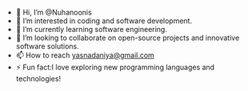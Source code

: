 - 👋 Hi, I’m @Nuhanoonis
- 👀 I’m interested in coding and software development.
- 🌱 I’m currently learning software engineering.
- 💞️ I’m looking to collaborate on open-source projects and innovative software solutions.
- 📫 How to reach yasnadaniya@gmail.com 
- ⚡ Fun fact:I love exploring new programming languages and technologies!


<!---
Nuhanoonis/Nuhanoonis is a ✨ special ✨ repository because its `README.md` (this file) appears on your GitHub profile.
You can click the Preview link to take a look at your changes.
--->
